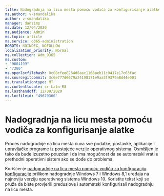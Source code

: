 ```yaml
---
title: Nadogradnja na licu mesta pomoću vodiča za konfigurisanje alatke
ms.author: v-smandalika
author: v-smandalika
manager: dansimp
ms.date: 12/04/2020
ms.audience: Admin
ms.topic: article
ms.service: o365-administration
ROBOTS: NOINDEX, NOFOLLOW
localization_priority: Normal
ms.collection: Adm_O365
ms.custom:
- "9004199"
- "7380"
ms.openlocfilehash: 0c08cfee8264d6aac1166aeb11c0417e17c63fac
ms.sourcegitcommit: 3c6e777d6679a24108171e9aa3f9379a8d44e001
ms.translationtype: MT
ms.contentlocale: sr-Latn-RS
ms.lasthandoff: 12/09/2020
ms.locfileid: "49679366"
---
```

# <a name="in-place-upgrade-with-configuration-manager-guide"></a>Nadogradnja na licu mesta pomoću vodiča za konfigurisanje alatke

Proces nadogradnje na licu mesta čuva sve podatke, postavke, aplikacije i upravljačke programe iz postojeće verzije operativnog sistema. Osmišljen je tako da bude izuzetno pouzdan i da ima mogućnost da se automatski vrati u prethodni operativni sistem ako se dođe do problema.

Korišćenje [nadogradnje na licu mesta pomoću vodiča za konfiguraciju konfiguracije](https://admin.microsoft.com/adminportal/home#/win10upgrade) prilikom nadogradnje Windows 7 i Windows 8,1 uređaja na najnoviju verziju operativnog sistema Windows 10. Koristite tekst koji se pruža da biste provjerili preduslove i automatski konfigurisali nadogradnju na licu mesta.